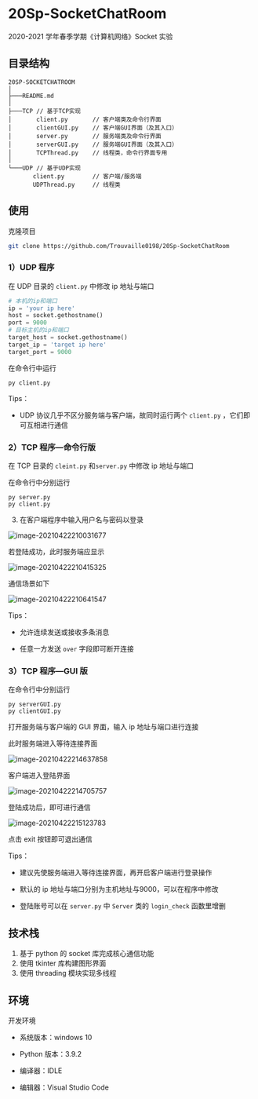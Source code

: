 # 20Sp-SocketChatRoom
2020-2021 学年春季学期《计算机网络》Socket 实验

## 目录结构

```
20SP-SOCKETCHATROOM
│
├───README.md
│
├───TCP	// 基于TCP实现
│       client.py		// 客户端类及命令行界面
│       clientGUI.py	// 客户端GUI界面（及其入口）
│       server.py		// 服务端类及命令行界面
│       serverGUI.py	// 服务端GUI界面（及其入口）
│       TCPThread.py  	// 线程类，命令行界面专用
│
└───UDP	// 基于UDP实现
       client.py  		// 客户端/服务端
       UDPThread.py  	// 线程类
```

## 使用

克隆项目

```bash
git clone https://github.com/Trouvaille0198/20Sp-SocketChatRoom
```

### 1）UDP 程序

在 UDP 目录的 `client.py` 中修改 ip 地址与端口

```python
# 本机的ip和端口
ip = 'your ip here'
host = socket.gethostname()
port = 9000
# 目标主机的ip和端口
target_host = socket.gethostname()
target_ip = 'target ip here'
target_port = 9000
```

在命令行中运行

```shell
py client.py
```

Tips：

- UDP 协议几乎不区分服务端与客户端，故同时运行两个 `client.py` ，它们即可互相进行通信

### 2）TCP 程序—命令行版

在 TCP 目录的 `cleint.py` 和`server.py` 中修改 ip 地址与端口	

在命令行中分别运行

```shell
py server.py
py client.py
```

3. 在客户端程序中输入用户名与密码以登录

![image-20210422210031677](http://image.trouvaille0198.top/image-20210422210031677.png)

若登陆成功，此时服务端应显示

![image-20210422210415325](http://image.trouvaille0198.top/image-20210422210415325.png)

通信场景如下

![image-20210422210641547](http://image.trouvaille0198.top/image-20210422210641547.png)

Tips：

- 允许连续发送或接收多条消息

- 任意一方发送 `over` 字段即可断开连接

### 3）TCP 程序—GUI 版

在命令行中分别运行

```shell
py serverGUI.py
py clientGUI.py
```

打开服务端与客户端的 GUI 界面，输入 ip 地址与端口进行连接

此时服务端进入等待连接界面

![image-20210422214637858](http://image.trouvaille0198.top/image-20210422214637858.png)

客户端进入登陆界面

![image-20210422214705757](http://image.trouvaille0198.top/image-20210422214705757.png)

登陆成功后，即可进行通信

![image-20210422215123783](http://image.trouvaille0198.top/image-20210422215123783.png)

点击 exit 按钮即可退出通信

Tips：

- 建议先使服务端进入等待连接界面，再开启客户端进行登录操作

- 默认的 ip 地址与端口分别为主机地址与9000，可以在程序中修改
- 登陆账号可以在 `server.py` 中 `Server` 类的 `login_check` 函数里增删

## 技术栈

1. 基于 python 的 socket 库完成核心通信功能
2. 使用 tkinter 库构建图形界面
3. 使用 threading 模块实现多线程

## 环境

开发环境

- 系统版本：windows 10

- Python 版本：3.9.2

- 编译器：IDLE
- 编辑器：Visual Studio Code